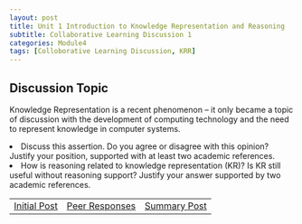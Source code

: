 ```yaml
---
layout: post
title: Unit 1 Introduction to Knowledge Representation and Reasoning
subtitle: Collaborative Learning Discussion 1 
categories: Module4
tags: [Colloborative Learning Discussion, KRR]
---
```

<html lang="en">

<body>
<h2>Discussion Topic</h2>
<p>Knowledge Representation is a recent phenomenon – it only became a topic of discussion with the development of computing technology and the need to represent knowledge in computer systems.</p>

 <li>Discuss this assertion. Do you agree or disagree with this opinion? Justify your position, supported with at least two academic references.</li>

 <li>How is reasoning related to knowledge representation (KR)? Is KR still useful without reasoning support? Justify your answer supported by two academic references. </li>

</body>
</html>
<table>
    <tr>
      <td> <a href="../../../../artefacts/KRR-Unit01-InitialPost.pdf" target="_blank" class="button large">Initial Post</a></td> 
       <td> <a href="../../../../artefacts/ML-Peer_Response.pdf" target="_blank" class="button large">Peer Responses</a></td> 
       <td> <a href="../../../../artefacts/KRR-Unit01-SummaryPost.pdf" target="_blank" class="button large">Summary Post</a></td> 
    </tr>
</table>

